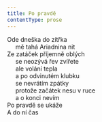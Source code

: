 ```yaml
---
title: Po pravdě
contentType: prose
---
```


<section>

Ode dneška do zítřka  
     mě tahá Ariadnina nit  
Ze zatáček příjemně oblých  
     se neozývá řev zvířete  
     ale volání tepla  
     a po odvinutém klubku  
     se nevrátím zpátky  
     protože začátek nesu v ruce  
     a o konci nevím  
Po pravdě se ukáže  
A do ní čas

</section>
